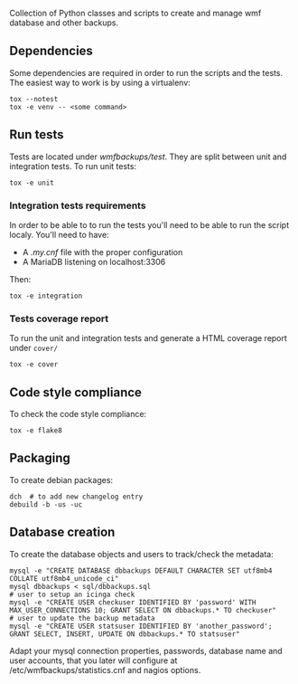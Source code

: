 Collection of Python classes and scripts to create and manage wmf database and other backups.

## Dependencies

Some dependencies are required in order to run the scripts and the tests. The easiest way to work is by using a virtualenv:

```
tox --notest
tox -e venv -- <some command>
```

## Run tests

Tests are located under *wmfbackups/test*. They are split between unit and integration tests. To run unit tests:

```
tox -e unit
```

### Integration tests requirements

In order to be able to to run the tests you'll need to be able to run the script localy. You'll need to have:
* A *.my.cnf* file with the proper configuration
* A MariaDB listening on localhost:3306

Then:
```
tox -e integration
```

### Tests coverage report

To run the unit and integration tests and generate a HTML coverage report under `cover/`

```
tox -e cover
```

## Code style compliance

To check the code style compliance:

```
tox -e flake8
```

## Packaging

To create debian packages:

```
dch  # to add new changelog entry
debuild -b -us -uc
```

## Database creation

To create the database objects and users to track/check the metadata:

```
mysql -e "CREATE DATABASE dbbackups DEFAULT CHARACTER SET utf8mb4 COLLATE utf8mb4_unicode_ci"
mysql dbbackups < sql/dbbackups.sql
# user to setup an icinga check
mysql -e "CREATE USER checkuser IDENTIFIED BY 'password' WITH MAX_USER_CONNECTIONS 10; GRANT SELECT ON dbbackups.* TO checkuser"
# user to update the backup metadata
mysql -e "CREATE USER statsuser IDENTIFIED BY 'another_password'; GRANT SELECT, INSERT, UPDATE ON dbbackups.* TO statsuser"
```

Adapt your mysql connection properties, passwords, database name and user accounts, that you later will configure at /etc/wmfbackups/statistics.cnf and nagios options.
